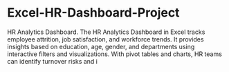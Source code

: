 # Excel-HR-Dashboard-Project
HR Analytics Dashboard.  The HR Analytics Dashboard in Excel tracks employee attrition, job satisfaction, and workforce trends. It provides insights based on education, age, gender, and departments using interactive filters and visualizations. With pivot tables and charts, HR teams can identify turnover risks and i
